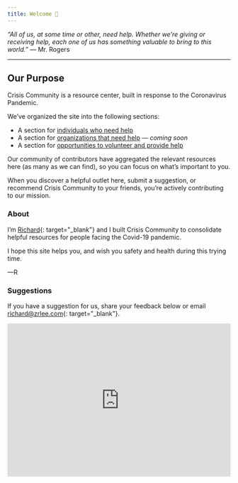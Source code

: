 ```yaml
---
title: Welcome 👋
---
```


*“All of us, at some time or other, need help. Whether we’re giving or receiving help, each one of us has something valuable to bring to this world.”* — Mr. Rogers

---

## Our Purpose

Crisis Community is a resource center, built in response to the Coronavirus Pandemic.

We’ve organized the site into the following sections:

* A section for [individuals who need help](/i-need-help-individuals/main/)
* A section for [organizations that need help](/i-need-help-organizations/main/) — *coming soon*
* A section for [opportunities to volunteer and provide help](/i-want-to-help/main/)

Our community of contributors have aggregated the relevant resources here (as many as we can find), so you can focus on what’s important to you.

When you discover a helpful outlet here, submit a suggestion, or recommend Crisis Community to your friends, you’re actively contributing to our mission.

### About

I’m [Richard](https://www.linkedin.com/in/zrlee){: target="_blank"} and I built Crisis Community to consolidate helpful resources for people facing the Covid-19 pandemic.

I hope this site helps you, and wish you safety and health during this trying time.

—R


### Suggestions

If you have a suggestion for us, share your feedback below or email [richard@zrlee.com](mailto:richard@zrlee.com){: target="_blank"}.

<iframe src="https://docs.google.com/forms/d/e/1FAIpQLSdhP6ZAg7uHKNE-Di5EGuRCwhly8vJVmrgkJbJz-6bclcKwtA/viewform?embedded=true" width="100%" height="345" frameborder="0" marginheight="0" marginwidth="0">Loading&hellip;</iframe>